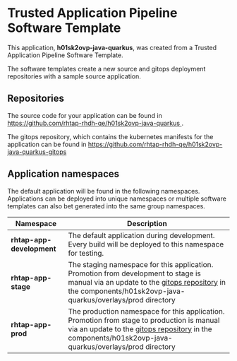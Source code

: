 # Trusted Application Pipeline Software Template

This application, **h01sk2ovp-java-quarkus**, was created from a Trusted Application Pipeline Software Template.

The software templates create a new source and gitops deployment repositories with a sample source application. 

## Repositories

The source code for your application can be found in [https://github.com/rhtap-rhdh-qe/h01sk2ovp-java-quarkus ](https://github.com/rhtap-rhdh-qe/h01sk2ovp-java-quarkus ).
 
The gitops repository, which contains the kubernetes manifests for the application can be found in 
[https://github.com/rhtap-rhdh-qe/h01sk2ovp-java-quarkus-gitops ](https://github.com/rhtap-rhdh-qe/h01sk2ovp-java-quarkus-gitops ) 

## Application namespaces 

The default application will be found in the following namespaces. Applications can be deployed into unique namespaces or multiple software templates can also bet generated into the same group namespaces.  

|  Namespace   |  Description   |  
| -------- | -------- |   
| **rhtap-app-development** | The default application during development. Every build will be deployed to this namespace for testing. | 
| **rhtap-app-stage** | The staging namespace for this application. Promotion from development to stage is manual via an update to the [gitops repository](https://github.com/rhtap-rhdh-qe/h01sk2ovp-java-quarkus-gitops ) in the components/h01sk2ovp-java-quarkus/overlays/prod directory |  
| **rhtap-app-prod** | The production namespace for this application. Promotion from stage to production is manual via an update to the [gitops repository](https://github.com/rhtap-rhdh-qe/h01sk2ovp-java-quarkus-gitops ) in the components/h01sk2ovp-java-quarkus/overlays/prod directory | 